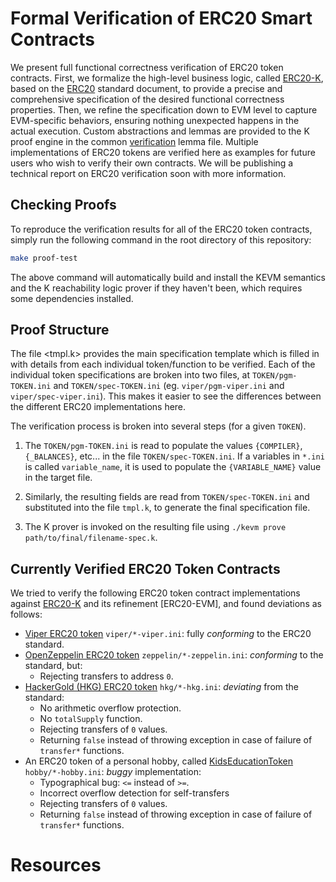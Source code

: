 Formal Verification of ERC20 Smart Contracts
============================================

We present full functional correctness verification of ERC20 token contracts.
First, we formalize the high-level business logic, called [ERC20-K], based on the [ERC20] standard document, to provide a precise and comprehensive specification of the desired functional correctness properties.
Then, we refine the specification down to EVM level to capture EVM-specific behaviors, ensuring nothing unexpected happens in the actual execution.
Custom abstractions and lemmas are provided to the K proof engine in the common [verification] lemma file.
Multiple implementations of ERC20 tokens are verified here as examples for future users who wish to verify their own contracts.
We will be publishing a technical report on ERC20 verification soon with more information.

Checking Proofs
---------------

To reproduce the verification results for all of the ERC20 token contracts, simply run the following command in the root directory of this repository:

```sh
make proof-test
```

The above command will automatically build and install the KEVM semantics and the K reachability logic prover if they haven't been, which requires some dependencies installed.

Proof Structure
---------------

The file <tmpl.k> provides the main specification template which is filled in with details from each individual token/function to be verified.
Each of the individual token specifications are broken into two files, at `TOKEN/pgm-TOKEN.ini` and `TOKEN/spec-TOKEN.ini` (eg. `viper/pgm-viper.ini` and `viper/spec-viper.ini`).
This makes it easier to see the differences between the different ERC20 implementations here.

The verification process is broken into several steps (for a given `TOKEN`).

1.  The `TOKEN/pgm-TOKEN.ini` is read to populate the values `{COMPILER}`, `{_BALANCES}`, etc... in the file `TOKEN/spec-TOKEN.ini`.
    If a variables in `*.ini` is called `variable_name`, it is used to populate the `{VARIABLE_NAME}` value in the target file.

2.  Similarly, the resulting fields are read from `TOKEN/spec-TOKEN.ini` and substituted into the file `tmpl.k`, to generate the final specification file.

3.  The K prover is invoked on the resulting file using `./kevm prove path/to/final/filename-spec.k`.

Currently Verified ERC20 Token Contracts
----------------------------------------

We tried to verify the following ERC20 token contract implementations against [ERC20-K] and its refinement [ERC20-EVM], and found deviations as follows:

-   [Viper ERC20 token] `viper/*-viper.ini`: fully *conforming* to the ERC20 standard.
-   [OpenZeppelin ERC20 token] `zeppelin/*-zeppelin.ini`: *conforming* to the standard, but:
    -   Rejecting transfers to address `0`.
-   [HackerGold (HKG) ERC20 token] `hkg/*-hkg.ini`: *deviating* from the standard:
    -   No arithmetic overflow protection.
    -   No `totalSupply` function.
    -   Rejecting transfers of `0` values.
    -   Returning `false` instead of throwing exception in case of failure of `transfer*` functions.
-   An ERC20 token of a personal hobby, called [KidsEducationToken] `hobby/*-hobby.ini`: *buggy* implementation:
    -   Typographical bug: `<=` instead of `>=`.
    -   Incorrect overflow detection for self-transfers
    -   Rejecting transfers of `0` values.
    -   Returning `false` instead of throwing exception in case of failure of `transfer*` functions.

Resources
=========

[ERC20-K]: <https://github.com/runtimeverification/erc20-semantics>
[ERC20]: <https://github.com/ethereum/EIPs/blob/master/EIPS/eip-20.md>
[verification]: <../../verification.md>
[Viper ERC20 token]: <https://github.com/ethereum/vyper/blob/master/examples/tokens/ERC20_solidity_compatible/ERC20.v.py>
[OpenZeppelin ERC20 token]: <https://github.com/OpenZeppelin/zeppelin-solidity/blob/master/contracts/token/ERC20/StandardToken.sol>
[HackerGold (HKG) ERC20 token]: <https://github.com/ether-camp/virtual-accelerator/blob/master/contracts/StandardToken.sol>
[KidsEducationToken]: <https://github.com/ethereum/mist/issues/3301>
